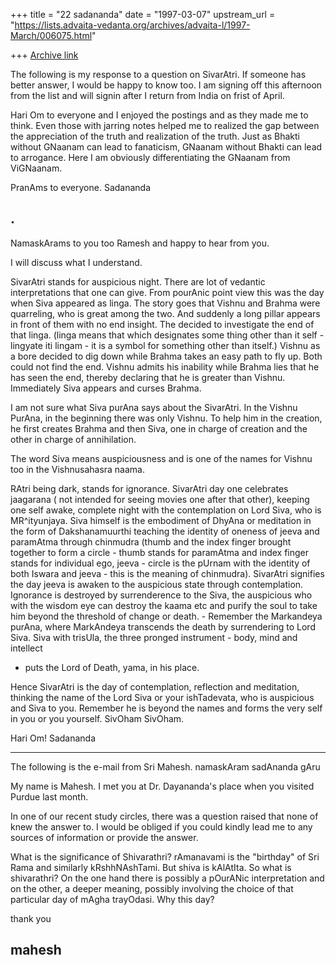 +++
title = "22 sadananda"
date = "1997-03-07"
upstream_url = "https://lists.advaita-vedanta.org/archives/advaita-l/1997-March/006075.html"

+++
[Archive link](https://lists.advaita-vedanta.org/archives/advaita-l/1997-March/006075.html)

The following is my response to  a question on SivarAtri. If someone has
better answer, I would be happy to know too.  I am signing off this
afternoon from the list and will signin after I return from India on frist
of April.

Hari Om to everyone and I enjoyed the postings and as they made me to
think.  Even those with jarring notes helped me to realized the gap between
the appreciation of the truth and realization of the truth.  Just as Bhakti
without GNaanam can lead to fanaticism, GNaanam without Bhakti can lead to
arrogance.  Here I am obviously differentiating the GNaanam from ViGNaanam.

PranAms to everyone.
Sadananda

.
--------------------
NamaskArams to you too Ramesh and happy to hear from you.

I will discuss what I understand.

SivarAtri stands for auspicious night.  There are lot of vedantic
interpretations that one can give.  From pourAnic point view this was the
day when Siva appeared as linga.  The story goes that Vishnu and Brahma
were quarreling,  who is great among the two.  And suddenly a long pillar
appears in front of them with no end insight.  The decided to investigate
the end of that linga. (linga means that which designates some thing other
than it self - lingyate iti lingam - it is a symbol for something other
than itself.)  Vishnu as a bore decided to dig down while Brahma takes an
easy path to fly up.  Both could not find the end.  Vishnu admits his
inability while Brahma lies that he has seen the end, thereby declaring
that he is greater than Vishnu.  Immediately Siva appears and curses
Brahma.

I am not sure what Siva purAna says about the SivarAtri.  In the Vishnu
PurAna, in the beginning there was only Vishnu.  To help him in the
creation, he first creates Brahma and then Siva, one in charge of creation
and the other in charge of annihilation.

The word Siva means auspiciousness and is one of the names for Vishnu too
in the Vishnusahasra naama.

RAtri being dark, stands for ignorance.  SivarAtri day one celebrates
jaagarana ( not intended for seeing movies one after that other), keeping
one self awake, complete night with the contemplation on Lord Siva, who is
MR^ityunjaya.  Siva himself is the embodiment of DhyAna or meditation in
the form of Dakshanamuurthi teaching the identity of oneness of jeeva and
paramAtma through chinmudra (thumb and the index finger brought together to
form a circle - thumb stands for paramAtma and index finger stands for
individual ego, jeeva - circle is the pUrnam with the identity of both
Iswara and jeeva - this is the meaning of chinmudra).  SivarAtri signifies
the day jeeva is awaken to the auspicious state through contemplation.
Ignorance is destroyed by surrenderence to the Siva, the auspicious who
with the wisdom eye can destroy the kaama etc and purify the soul to take
him beyond the threshold of change or death.  - Remember the Markandeya
purAna, where MarkAndeya transcends the death by surrendering to Lord Siva.
Siva with trisUla, the three pronged instrument - body, mind and intellect
- puts the Lord of Death, yama, in his place.

Hence SivarAtri is the day of contemplation, reflection and meditation,
thinking the name of the Lord Siva or your ishTadevata, who is auspicious
and Siva  to you.  Remember he is beyond the names and forms the very self
in you or you yourself.  SivOham SivOham.

Hari Om!
Sadananda

-------
The following is the e-mail from Sri Mahesh.
namaskAram sadAnanda gAru

My name is Mahesh. I met you at Dr. Dayananda's place when you visited Purdue
last month.

In one of our recent study circles, there was a question raised that none of
knew the answer to. I would be obliged if you could kindly lead me to any
sources of information or provide the answer.

What is the significance of Shivarathri? rAmanavami is the "birthday" of Sri
Rama and similarly kRshhNAshTami. But shiva is kAlAtIta. So what is
shivarathri?
On the one hand there is possibly a pOurANic interpretation and on the other, a
deeper meaning, possibly involving the choice of that particular day of mAgha
trayOdasi. Why this day?

thank you

mahesh
-----------------

